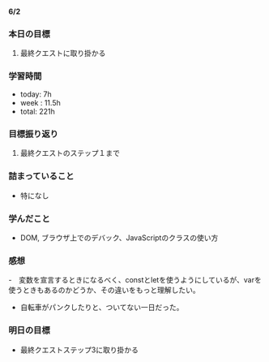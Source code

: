 #### 6/2
### 本日の目標
1. 最終クエストに取り掛かる
### 学習時間
- today: 7h
- week : 11.5h
- total: 221h
### 目標振り返り
1. 最終クエストのステップ１まで
### 詰まっていること
- 特になし
### 学んだこと
- DOM, ブラウザ上でのデバック、JavaScriptのクラスの使い方
### 感想
-　変数を宣言するときになるべく、constとletを使うようにしているが、varを使うときもあるのかどうか、その違いをもっと理解したい。
- 自転車がパンクしたりと、ついてない一日だった。
### 明日の目標
- 最終クエストステップ3に取り掛かる
